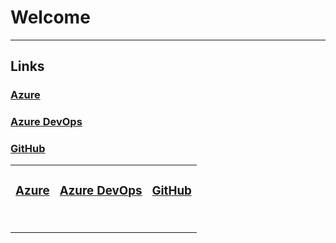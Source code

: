 # Welcome

---

## Links

### <a href="https://portal.azure.com" target="_blank">Azure</a>

### <a href="https://dev.azure.com/AVEVA-VSTS" target="_blank">Azure DevOps</a>

### <a href="https://github.com/login" target="_blank">GitHub</a>

|                                                                       |                                                                                      |                                                                        |
| --------------------------------------------------------------------- | ------------------------------------------------------------------------------------ | ---------------------------------------------------------------------- |
| <h3><a href="https://portal.azure.com" target="_blank">Azure</a></h3> | <h3><a href="https://dev.azure.com/AVEVA-VSTS" target="_blank">Azure DevOps</a></h3> | <h3><a href="https://github.com/login" target="_blank">GitHub</a></h3> |
| <h3></h3>                                                             | <h3></h3>                                                                            | <h3></h3>                                                              |
